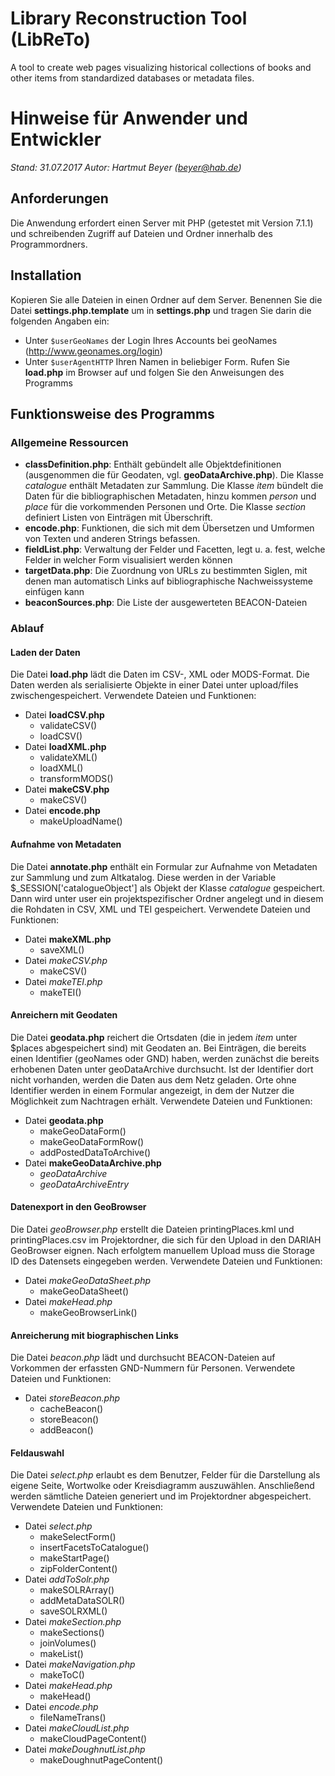 # Library Reconstruction Tool (LibReTo)
A tool to create web pages visualizing historical collections of books and other items from standardized databases or metadata files.

# Hinweise für Anwender und Entwickler

*Stand: 31.07.2017*
*Autor: Hartmut Beyer (beyer@hab.de)*

## Anforderungen
Die Anwendung erfordert einen Server mit PHP (getestet mit Version 7.1.1) und schreibenden Zugriff auf Dateien und Ordner innerhalb des Programmordners.

## Installation
Kopieren Sie alle Dateien in einen Ordner auf dem Server.
Benennen Sie die Datei **settings.php.template** um in **settings.php** und tragen Sie darin die folgenden Angaben ein:
- Unter `$userGeoNames` der Login Ihres Accounts bei geoNames (http://www.geonames.org/login)
- Unter `$userAgentHTTP` Ihren Namen in beliebiger Form.
Rufen Sie **load.php** im Browser auf und folgen Sie den Anweisungen des Programms

## Funktionsweise des Programms

### Allgemeine Ressourcen

- **classDefinition.php**: Enthält gebündelt alle Objektdefinitionen (ausgenommen die für Geodaten, vgl. **geoDataArchive.php**). Die Klasse *catalogue* enthält Metadaten zur Sammlung. Die Klasse *item* bündelt die Daten für die bibliographischen Metadaten, hinzu kommen *person* und *place* für die vorkommenden Personen und Orte. Die Klasse *section* definiert Listen von Einträgen mit Überschrift.
- **encode.php**: Funktionen, die sich mit dem Übersetzen und Umformen von Texten und anderen Strings befassen.
- **fieldList.php**: Verwaltung der Felder und Facetten, legt u. a. fest, welche Felder in welcher Form visualisiert werden können
- **targetData.php**: Die Zuordnung von URLs zu bestimmten Siglen, mit denen man automatisch Links auf bibliographische Nachweissysteme einfügen kann
- **beaconSources.php**: Die Liste der ausgewerteten BEACON-Dateien

### Ablauf

#### Laden der Daten
Die Datei **load.php** lädt die Daten im CSV-, XML oder MODS-Format. Die Daten werden als serialisierte Objekte in einer Datei unter upload/files zwischengespeichert.
Verwendete Dateien und Funktionen:
- Datei **loadCSV.php**
    - validateCSV()
	- loadCSV()
- Datei **loadXML.php**
    - validateXML()
	- loadXML()
	- transformMODS()
- Datei **makeCSV.php**
    - makeCSV()
- Datei **encode.php**
    - makeUploadName()

#### Aufnahme von Metadaten
Die Datei **annotate.php** enthält ein Formular zur Aufnahme von Metadaten zur Sammlung und zum Altkatalog. Diese werden in der Variable $_SESSION['catalogueObject'] als Objekt der Klasse *catalogue* gespeichert. Dann wird unter user ein projektspezifischer Ordner angelegt und in diesem die Rohdaten in CSV, XML und TEI gespeichert. 
Verwendete Dateien und Funktionen:
- Datei **makeXML.php**
    - saveXML()
- Datei *makeCSV.php*
    - makeCSV()
- Datei *makeTEI.php*
    - makeTEI()

#### Anreichern mit Geodaten
Die Datei **geodata.php** reichert die Ortsdaten (die in jedem *item* unter $places abgespeichert sind) mit Geodaten an. Bei Einträgen, die bereits einen Identifier (geoNames oder GND) haben, werden zunächst die bereits erhobenen Daten unter geoDataArchive durchsucht. Ist der Identifier dort nicht vorhanden, werden die Daten aus dem Netz geladen. Orte ohne Identifier werden in einem Formular angezeigt, in dem der Nutzer die Möglichkeit zum Nachtragen erhält.
Verwendete Dateien und Funktionen:
- Datei **geodata.php**
    - makeGeoDataForm()
	- makeGeoDataFormRow()
	- addPostedDataToArchive()
- Datei **makeGeoDataArchive.php**
    - *geoDataArchive*
	- *geoDataArchiveEntry*
	
#### Datenexport in den GeoBrowser
Die Datei *geoBrowser.php* erstellt die Dateien printingPlaces.kml und printingPlaces.csv im Projektordner, die sich für den Upload in den DARIAH GeoBrowser eignen. Nach erfolgtem manuellem Upload muss die Storage ID des Datensets eingegeben werden.
Verwendete Dateien und Funktionen:
- Datei *makeGeoDataSheet.php*
    - makeGeoDataSheet()
- Datei *makeHead.php*
    - makeGeoBrowserLink()

#### Anreicherung mit biographischen Links
Die Datei *beacon.php* lädt und durchsucht BEACON-Dateien auf Vorkommen der erfassten GND-Nummern für Personen.
Verwendete Dateien und Funktionen:
- Datei *storeBeacon.php*
    - cacheBeacon()
	- storeBeacon()
	- addBeacon()
	
#### Feldauswahl
Die Datei *select.php* erlaubt es dem Benutzer, Felder für die Darstellung als eigene Seite, Wortwolke oder Kreisdiagramm auszuwählen. Anschließend werden sämtliche Dateien generiert und im Projektordner abgespeichert.
Verwendete Dateien und Funktionen:
- Datei *select.php*
    - makeSelectForm()
	- insertFacetsToCatalogue()
	- makeStartPage()
	- zipFolderContent()
- Datei *addToSolr.php*
    - makeSOLRArray()
	- addMetaDataSOLR()
	- saveSOLRXML()
- Datei *makeSection.php*
    - makeSections()
	- joinVolumes()
	- makeList()
- Datei *makeNavigation.php*
    - makeToC()
- Datei *makeHead.php*
    - makeHead()
- Datei *encode.php*
    - fileNameTrans()
- Datei *makeCloudList.php*
    - makeCloudPageContent()
- Datei *makeDoughnutList.php*
    - makeDoughnutPageContent()
